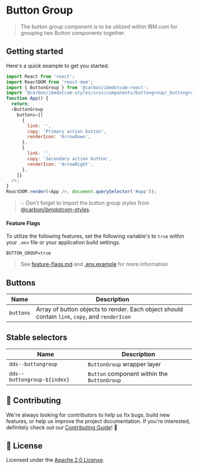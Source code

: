 # Button Group

> The button group component is to be utilized within IBM.com for grouping two
> Button components together.

## Getting started

Here's a quick example to get you started.

```javascript
import React from 'react';
import ReactDOM from 'react-dom';
import { ButtonGroup } from '@carbon/ibmdotcom-react';
import '@carbon/ibmdotcom-styles/scss/components/buttongroup/_buttongroup.scss';
function App() {
  return;
  <ButtonGroup
    buttons={[
      {
        link: '',
        copy: 'Primary action button',
        renderIcon: 'ArrowDown',
      },
      {
        link: '',
        copy: 'Secondary action button',
        renderIcon: 'ArrowRight',
      },
    ]}
  />;
}
ReactDOM.render(<App />, document.querySelector('#app'));
```

> 💡 Don't forget to import the button group styles from
> [@carbon/ibmdotcom-styles](https://github.com/carbon-design-system/ibm-dotcom-library/blob/master/packages/styles).

#### Feature Flags

To utilize the following features, set the following variable's to `true` within
your `.env` file or your application build settings.

```
BUTTON_GROUP=true
```

> See
> [feature-flags.md](https://github.com/carbon-design-system/ibm-dotcom-library/blob/master/packages/patterns-react/docs/feature-flags.md)
> and
> [.env.example](https://github.com/carbon-design-system/ibm-dotcom-library/blob/master/packages/patterns-react/.env.example)
> for more information

## Buttons

| Name      | Description                                                                                    |
| --------- | ---------------------------------------------------------------------------------------------- |
| `buttons` | Array of button objects to render. Each object should contain `link`, `copy`, and `renderIcon` |

## Stable selectors

| Name                        | Description                                 |
| --------------------------- | ------------------------------------------- |
| `dds--buttongroup`          | `ButtonGroup` wrapper layer                 |
| `dds--buttongroup-${index}` | `Button` component within the `ButtonGroup` |

## 🙌 Contributing

We're always looking for contributors to help us fix bugs, build new features,
or help us improve the project documentation. If you're interested, definitely
check out our
[Contributing Guide](https://github.com/carbon-design-system/ibm-dotcom-library/blob/master/.github/CONTRIBUTING.md)!
👀

## 📝 License

Licensed under the
[Apache 2.0 License](https://github.com/carbon-design-system/ibm-dotcom-library/blob/master/LICENSE).
